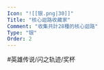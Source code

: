 ```yaml
---
Icon: "![[银.png|30]]"
Title: "核心迴路收藏家"
Comment: "收集共計28種的核心迴路"
Type: "银"
Order: 2
---
```


#英雄传说/闪之轨迹/奖杯 